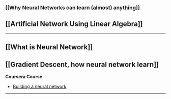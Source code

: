 
### [[Why Neural Networks can learn (almost) anything]]

## [[Artificial Network Using Linear Algebra]]

---

## [[What is Neural Network]]

## [[Gradient Descent, how neural network learn]]

**Coursera Course**
+ [Building a neural network](https://www.linkedin.com/learning/training-neural-networks-in-python-17058600/creating-a-neural-network-in-python?u=206378265)

---


